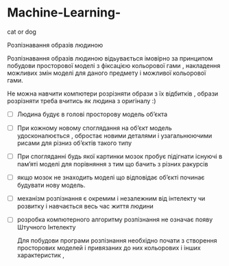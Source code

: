 # Machine-Learning-
cat or dog


Розпізнавання образів людиною 


Розпізнавання образів людиною відьувається імовірно за принципом побудови просторової моделі з фіксацією кольорової
гами , накладення можливих змін моделі для даного предмету і можливої кольорової гами.


Не можна навчити компютери розрізняти образи з їх відбитків , образи розрізняти треба вчитись як людина з оригіналу :)


- [ ] Людина будує в голові просторову модель об’єкта
- [ ] При кожному новому споглядання на об’єкт модель удосконалюється , обростає новими деталями і узагальнюючими рисами для різниз об’єктів такого типу
- [ ] При спогляданні будь якої картинки мозок пробує підігнати існуючі в пам’яті моделі для порівняння з тим що бачить з різних ракурсів
- [ ] якщо мозок не знаходить моделі що відповідає об’єкті починає будувати нову модель.
- [ ] механізм розпізнання є окремим і незалежним від інтелекту чи розвитку і навчається весь час життя людини 
- [ ] розробка компютерного алгоритму розпізнання не означає появу Штучного Інтелекту



  Для побудови програми розпізнання необхідно почати з створення просторових моделей і привязаних до них кольорових і інших характеристик ,
